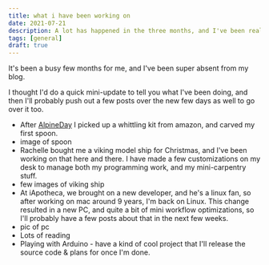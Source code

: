 ```yaml
---
title: what i have been working on
date: 2021-07-21
description: A lot has happened in the three months, and I've been really slow at updating this blog
tags: [general]
draft: true
---
```


It's been a busy few months for me, and I've been super absent from my blog.

I thought I'd do a quick mini-update to tell you what I've been doing, and then I'll probably push out a few posts over the new few days as well to go over it too.

- After [AlpineDay](https://alpineday.com/) I picked up a whittling kit from amazon, and carved my first spoon.
- image of spoon
- Rachelle bought me a viking model ship for Christmas, and I've been working on that here and there.  I have made a few customizations on my desk to manage both my programming work, and my mini-carpentry stuff.
- few images of viking ship
- At iApotheca, we brought on a new developer, and he's a linux fan, so after working on mac around 9 years, I'm back on Linux.  This change resulted in a new PC, and quite a bit of mini workflow optimizations, so I'll probably have a few posts about that in the next few weeks.
- pic of pc
- Lots of reading
- Playing with Arduino - have a kind of cool project that I'll release the source code & plans for once I'm done.

